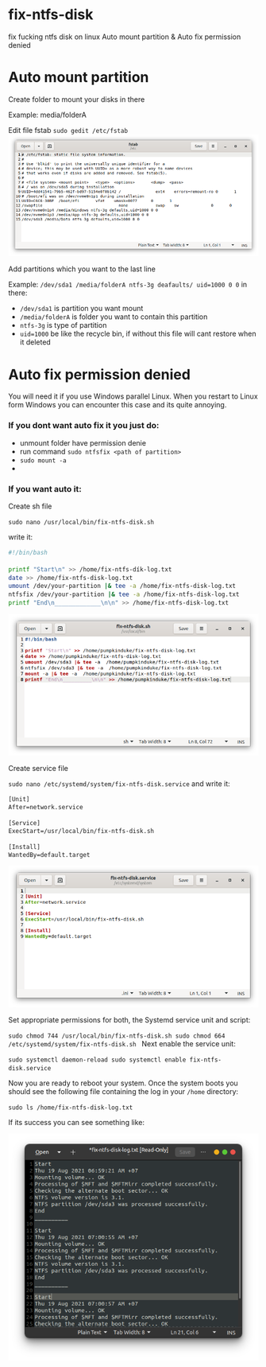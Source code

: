# fix-ntfs-disk
fix fucking ntfs disk on linux
Auto mount partition & Auto fix permission denied
# Auto mount partition

Create folder to mount your disks in there

Example: media/folderA

Edit file fstab
`sudo gedit /etc/fstab`
![fstab file](/images/fstab.png)

Add partitions which you want to the last line

Example:
`/dev/sda1 /media/folderA ntfs-3g deafaults/ uid=1000 0 0`
in there:
- `/dev/sda1` is partition you want mount
- `/media/folderA` is folder you want to contain this partition
- `ntfs-3g` is type of partition
- `uid=1000` be like the recycle bin, if without this file will cant restore when it deleted 
# Auto fix permission denied

You will need it if you use Windows parallel Linux. When you restart to Linux form Windows you can encounter this case and its quite annoying.

### If you dont want auto fix it you just do:

- unmount folder have permission denie
- run command `sudo ntfsfix <path of partition>`
- `sudo mount -a`
- 
### If you want auto it:

Create sh file

`sudo nano /usr/local/bin/fix-ntfs-disk.sh`

write it:

``` bash
#!/bin/bash

printf "Start\n" >> /home/fix-ntfs-dík-log.txt
date >> /home/fix-ntfs-disk-log.txt
umount /dev/your-partition |& tee -a /home/fix-ntfs-disk-log.txt
ntfsfix /dev/your-partition |& tee -a /home/fix-ntfs-disk-log.txt
printf "End\n_____________\n\n" >> /home/fix-ntfs-disk-log.txt
```

![sh file](/images/sh-file.png)

Create service file

`sudo nano /etc/systemd/system/fix-ntfs-disk.service`
and write it:
```
[Unit]
After=network.service

[Service]
ExecStart=/usr/local/bin/fix-ntfs-disk.sh

[Install]
WantedBy=default.target
```

![service file](/images/service-file.png)

Set appropriate permissions for both, the Systemd service unit and script:

`sudo chmod 744 /usr/local/bin/fix-ntfs-disk.sh
sudo chmod 664 /etc/systemd/system/fix-ntfs-disk.sh
`
Next enable the service unit:

`sudo systemctl daemon-reload
sudo systemctl enable fix-ntfs-disk.service
`

Now you are ready to reboot your system. Once the system boots you should see the following file containing the log in your `/home`
directory:

`sudo ls /home/fix-ntfs-disk-log.txt`

If its success you can see something like: 

![Log](/images/log.png)
